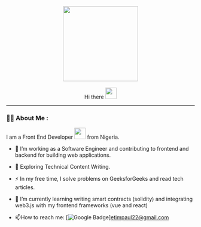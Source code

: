 

<!--
**ETIM-PAUL/ETIM-PAUL** is a ✨ _special_ ✨ repository because its `README.md` (this file) appears on your GitHub profile.

Here are some ideas to get you started:

- 🔭 I’m currently working on ...
- 🌱 I’m currently learning ...
- 👯 I’m looking to collaborate on ...
- 🤔 I’m looking for help with ...
- 💬 Ask me about ...
- 📫 How to reach me: ...
- 😄 Pronouns: ...
- ⚡ Fun fact: ...
-->
<div id="header" align="center">
  <img src="https://media.giphy.com/media/QHE5gWI0QjqF2/giphy.gif" width="200"/>
</div>
<br/>
<div id="greeting" align="center" >
<img src="https://komarev.com/ghpvc/?username=ETIM-PAUL&style=flat-square&color=blue" alt=""/>
<br/>
Hi there <img src="https://media.giphy.com/media/hvRJCLFzcasrR4ia7z/giphy.gif" width="30px"/>
</div>

---

### :supervillain_man: About Me :
I am a Front End Developer <img src="https://media.giphy.com/media/WUlplcMpOCEmTGBtBW/giphy.gif" width="30"> from Nigeria.

- :telescope: I’m working as a Software Engineer and contributing to frontend and backend for building web applications.

- :seedling: Exploring Technical Content Writing.

- :zap: In my free time, I solve problems on GeeksforGeeks and read tech articles.

- 🌱 I’m currently learning writing smart contracts (solidity) and integrating web3.js with my frontend frameworks (vue and react)

- :mailbox:How to reach me: [![Google Badge](https://img.shields.io/badge/-kakbar-blue?style=flat&logo=google&logoColor=red)]etimpaul22@gmail.com
